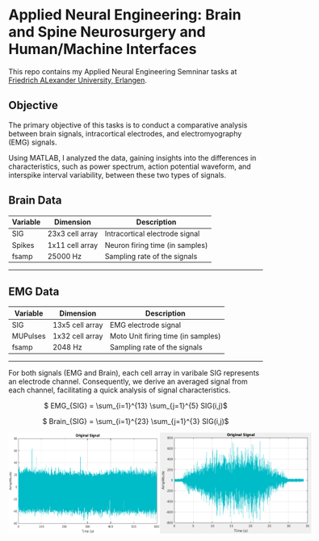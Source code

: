 # Applied Neural Engineering: Brain and Spine Neurosurgery and Human/Machine Interfaces



This repo contains my Applied Neural Engineering Semninar tasks at [Friedrich ALexander University, Erlangen](https://www.nsquared.tf.fau.de/).

## Objective

The primary objective of this tasks is to conduct a comparative analysis between brain signals, intracortical electrodes, and electromyography (EMG) signals.

Using MATLAB, I analyzed the data, gaining insights into the differences in characteristics, such as power spectrum, action potential waveform, and interspike interval variability, between these two types of signals.

## Brain Data


| Variable | Dimension        | Description                           |
|----------|------------------|---------------------------------------|
| SIG      | 23x3 cell array  | Intracortical electrode signal        |
| Spikes   | 1x11 cell array  | Neuron firing time (in samples)       |
| fsamp    | 25000 Hz         | Sampling rate of the signals          |

___
## EMG Data

| Variable  | Dimension         | Description                                |
|-----------|-------------------|--------------------------------------------|
| SIG       | 13x5 cell array   | EMG electrode signal                       |
| MUPulses  | 1x32 cell array   | Moto Unit firing time (in samples)         |
| fsamp     | 2048 Hz           | Sampling rate of the signals               |

___

For both signals (EMG and Brain), each cell array in varibale SIG represents an electrode channel. Consequently, we derive an averaged signal from each channel, facilitating a quick analysis of signal characteristics.




<div style="text-align: center;">

$ EMG_{SIG}  = \sum_{i=1}^{13} \sum_{j=1}^{5} SIG(i,j)$

$ Brain_{SIG}  = \sum_{i=1}^{23} \sum_{j=1}^{3} SIG(i,j)$

</div>

<div style="display: flex;">
<img src="./img_assets/01/Brain/orig_SIG_.png" alt="Averaged Brain Signal" width="300" height="200"></br>
<img src="./img_assets/01/EMG/sig.png" alt="Averaged Brain Signal" width="300" height="200">
</div>

